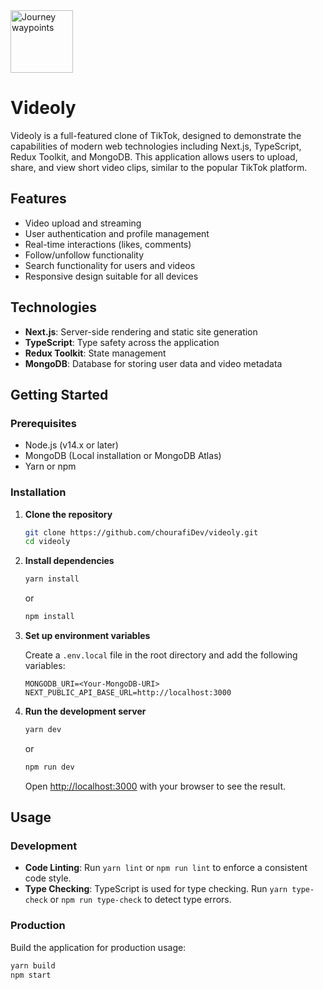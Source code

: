  <div align=start>
        <img src="https://res.cloudinary.com/abdelmonaime/image/upload/v1713343179/tiktok_clone/favicon_oq7jud.png" alt="Journey waypoints" height="100">
 </div>

# Videoly

Videoly is a full-featured clone of TikTok, designed to demonstrate the capabilities of modern web technologies including Next.js, TypeScript, Redux Toolkit, and MongoDB. This application allows users to upload, share, and view short video clips, similar to the popular TikTok platform.

## Features

- Video upload and streaming
- User authentication and profile management
- Real-time interactions (likes, comments)
- Follow/unfollow functionality
- Search functionality for users and videos
- Responsive design suitable for all devices

## Technologies

- **Next.js**: Server-side rendering and static site generation
- **TypeScript**: Type safety across the application
- **Redux Toolkit**: State management
- **MongoDB**: Database for storing user data and video metadata

## Getting Started

### Prerequisites

- Node.js (v14.x or later)
- MongoDB (Local installation or MongoDB Atlas)
- Yarn or npm

### Installation

1. **Clone the repository**

    ```bash
    git clone https://github.com/chourafiDev/videoly.git
    cd videoly
    ```

2. **Install dependencies**

    ```bash
    yarn install
    ```

    or

    ```bash
    npm install
    ```

3. **Set up environment variables**

    Create a `.env.local` file in the root directory and add the following variables:

    ```plaintext
    MONGODB_URI=<Your-MongoDB-URI>
    NEXT_PUBLIC_API_BASE_URL=http://localhost:3000
    ```

4. **Run the development server**

    ```bash
    yarn dev
    ```

    or

    ```bash
    npm run dev
    ```

    Open [http://localhost:3000](http://localhost:3000) with your browser to see the result.

## Usage

### Development

- **Code Linting**: Run `yarn lint` or `npm run lint` to enforce a consistent code style.
- **Type Checking**: TypeScript is used for type checking. Run `yarn type-check` or `npm run type-check` to detect type errors.

### Production

Build the application for production usage:

```bash
yarn build
npm start
